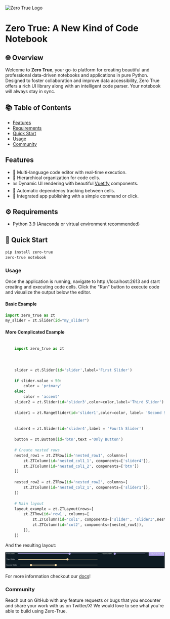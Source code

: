 ![Zero True Logo](zt_frontend/src/assets/logo.png)

# Zero True: A New Kind of Code Notebook



## 🌐 Overview

Welcome to **Zero True**, your go-to platform for creating beautiful and professional data-driven notebooks and applications in pure Python. Designed to foster collaboration and improve data accessibility, Zero True offers a rich UI library along with an intelligent code parser. Your notebook will always stay in sync.

## 📚 Table of Contents

- [Features](#-features)
- [Requirements](#-requirements)
- [Quick Start](#-quick-start)
- [Usage](#-usage)
- [Community](#-community)

## Features

- 📝 Multi-language code editor with real-time execution.
- 🌌 Hierarchical organization for code cells.
- 📊 Dynamic UI rendering with beautiful [Vuetify](https://vuetifyjs.com/en/) components.
- 🔄 Automatic dependency tracking between cells.
- 🚀 Integrated app publishing with a simple command or click.


## ⚙ Requirements

- Python 3.9 (Anaconda or virtual environment recommended)

## 🚀 Quick Start

```bash
pip install zero-true
zero-true notebook
```

### Usage 

Once the application is running, navigate to http://localhost:2613 and start creating and executing code cells. Click the "Run" button to execute code and visualize the output below the editor. 

#### Basic Example

```python
import zero_true as zt
my_slider = zt.Slider(id="my_slider")
```


#### More Complicated Example

```python

    import zero_true as zt



    slider = zt.Slider(id='slider',label='First Slider')

    if slider.value < 50:
        color = 'primary'
    else:
        color = 'accent'
    slider2 = zt.Slider(id='slider3',color=color,label='Third Slider')

    slider1 = zt.RangeSlider(id='slider1',color=color, label= 'Second Slider')


    slider4 = zt.Slider(id='slider4',label = 'Fourth Slider')

    button = zt.Button(id='btn',text ='Only Button')

    # Create nested rows
    nested_row1 = zt.ZTRow(id='nested_row1', columns=[
        zt.ZTColumn(id='nested_col1_1', components=['slider4']),
        zt.ZTColumn(id='nested_col1_2', components=['btn'])
    ])

    nested_row2 = zt.ZTRow(id='nested_row2', columns=[
        zt.ZTColumn(id='nested_col2_1', components=['slider1']),
    ])

    # Main layout
    layout_example = zt.ZTLayout(rows=[
        zt.ZTRow(id='row1', columns=[
            zt.ZTColumn(id='col1', components=['slider', 'slider3',nested_row2]),
            zt.ZTColumn(id='col2', components=[nested_row1]),
        ]),
    ])


```

And the resulting layout:

![More Complicated Example](/docs/assets/example_layout.png)


For more information checkout our [docs](https://docs.zero-true.com/)!


### Community

Reach out on GitHub with any feature requests or bugs that you encounter and share your work with us on Twitter/X! We would love to see what you're able to build using Zero-True. 
